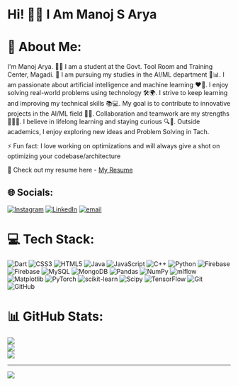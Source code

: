 # Hi! 👋😊 I Am Manoj S Arya

# 💫 About Me:
I'm Manoj Arya. 👨‍🎓 I am a student at the Govt. Tool Room and Training Center, Magadi. 🏫 I am pursuing my studies in the AI/ML department 🤖📊. I am passionate about artificial intelligence and machine learning ❤️🧠. I enjoy solving real-world problems using technology 🛠️🌍. I strive to keep learning and improving my technical skills 📚💻. My goal is to contribute to innovative projects in the AI/ML field 🚀✨. Collaboration and teamwork are my strengths 🤝👨‍💻. I believe in lifelong learning and staying curious 🔍🧠. Outside academics, I enjoy exploring new ideas and Problem Solving in Tach.

⚡ Fun fact: I love working on optimizations and will always give a shot on optimizing your codebase/architecture

📑 Check out my resume here - [My Resume](https://github.com/user-attachments/files/23279766/Manoj.S.Arya.Resume.2025.pdf)


## 🌐 Socials:
[![Instagram](https://img.shields.io/badge/Instagram-%23E4405F.svg?logo=Instagram&logoColor=white)](https://instagram.com/https://www.instagram.com/_manojarya_.07) [![LinkedIn](https://img.shields.io/badge/LinkedIn-%230077B5.svg?logo=linkedin&logoColor=white)](https://linkedin.com/in/www.linkedin.com/in/manoj-arya-192b16356) [![email](https://img.shields.io/badge/Email-D14836?logo=gmail&logoColor=white)](mailto:manojarya0207@gmail.com) 

# 💻 Tech Stack:
![Dart](https://img.shields.io/badge/dart-%230175C2.svg?style=for-the-badge&logo=dart&logoColor=white) ![CSS3](https://img.shields.io/badge/css3-%231572B6.svg?style=for-the-badge&logo=css3&logoColor=white) ![HTML5](https://img.shields.io/badge/html5-%23E34F26.svg?style=for-the-badge&logo=html5&logoColor=white) ![Java](https://img.shields.io/badge/java-%23ED8B00.svg?style=for-the-badge&logo=openjdk&logoColor=white) ![JavaScript](https://img.shields.io/badge/javascript-%23323330.svg?style=for-the-badge&logo=javascript&logoColor=%23F7DF1E) ![C++](https://img.shields.io/badge/c++-%2300599C.svg?style=for-the-badge&logo=c%2B%2B&logoColor=white) ![Python](https://img.shields.io/badge/python-3670A0?style=for-the-badge&logo=python&logoColor=ffdd54) ![Firebase](https://img.shields.io/badge/firebase-%23039BE5.svg?style=for-the-badge&logo=firebase) ![Firebase](https://img.shields.io/badge/firebase-a08021?style=for-the-badge&logo=firebase&logoColor=ffcd34) ![MySQL](https://img.shields.io/badge/mysql-4479A1.svg?style=for-the-badge&logo=mysql&logoColor=white) ![MongoDB](https://img.shields.io/badge/MongoDB-%234ea94b.svg?style=for-the-badge&logo=mongodb&logoColor=white) ![Pandas](https://img.shields.io/badge/pandas-%23150458.svg?style=for-the-badge&logo=pandas&logoColor=white) ![NumPy](https://img.shields.io/badge/numpy-%23013243.svg?style=for-the-badge&logo=numpy&logoColor=white) ![mlflow](https://img.shields.io/badge/mlflow-%23d9ead3.svg?style=for-the-badge&logo=numpy&logoColor=blue) ![Matplotlib](https://img.shields.io/badge/Matplotlib-%23ffffff.svg?style=for-the-badge&logo=Matplotlib&logoColor=black) ![PyTorch](https://img.shields.io/badge/PyTorch-%23EE4C2C.svg?style=for-the-badge&logo=PyTorch&logoColor=white) ![scikit-learn](https://img.shields.io/badge/scikit--learn-%23F7931E.svg?style=for-the-badge&logo=scikit-learn&logoColor=white) ![Scipy](https://img.shields.io/badge/SciPy-%230C55A5.svg?style=for-the-badge&logo=scipy&logoColor=%white) ![TensorFlow](https://img.shields.io/badge/TensorFlow-%23FF6F00.svg?style=for-the-badge&logo=TensorFlow&logoColor=white) ![Git](https://img.shields.io/badge/git-%23F05033.svg?style=for-the-badge&logo=git&logoColor=white) ![GitHub](https://img.shields.io/badge/github-%23121011.svg?style=for-the-badge&logo=github&logoColor=white)
# 📊 GitHub Stats:
![](https://github-readme-stats.vercel.app/api?username=Manojarya0207&theme=dark&hide_border=false&include_all_commits=true&count_private=true)<br/>
![](https://nirzak-streak-stats.vercel.app/?user=Manojarya0207&theme=dark&hide_border=false)<br/>
![](https://github-readme-stats.vercel.app/api/top-langs/?username=Manojarya0207&theme=dark&hide_border=false&include_all_commits=true&count_private=true&layout=compact)

---
[![](https://visitcount.itsvg.in/api?id=Manojarya0207&icon=9&color=4)](https://visitcount.itsvg.in)

<!-- Proudly created with GPRM ( https://gprm.itsvg.in ) -->
